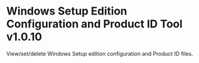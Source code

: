 # Windows Setup Edition Configuration and Product ID Tool v1.0.10
View/set/delete Windows Setup edition configuration and Product ID files.
